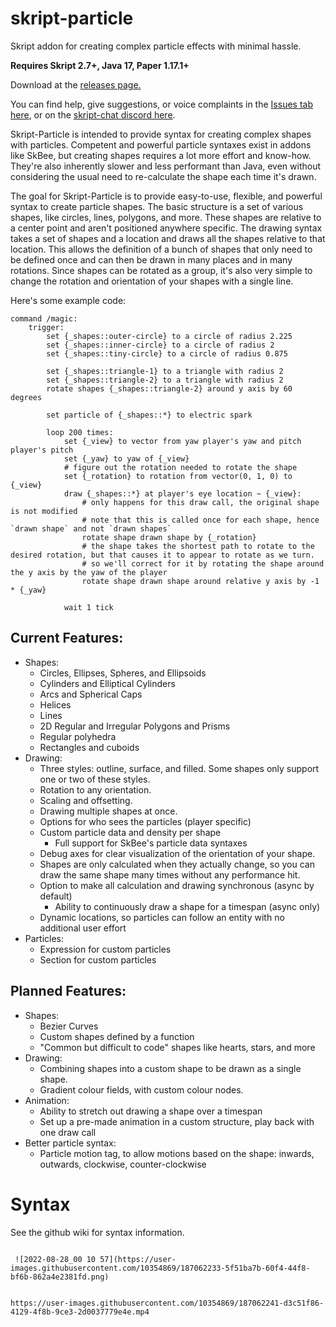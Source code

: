 # skript-particle
 Skript addon for creating complex particle effects with minimal hassle.
 
 **Requires Skript 2.7+, Java 17, Paper 1.17.1+**
 
 Download at the [releases page.](https://github.com/sovdeeth/skript-particle/releases) 

You can find help, give suggestions, or voice complaints in the [Issues tab here](https://github.com/sovdeeth/skript-particle/issues/new/choose), or on the [skript-chat discord here](https://discord.gg/v9dXfENDnk).
 
 Skript-Particle is intended to provide syntax for creating complex shapes with particles. Competent and powerful particle syntaxes exist in addons like SkBee, but creating shapes requires a lot more effort and know-how. 
 They're also inherently slower and less performant than Java, even without considering the usual need to re-calculate the shape each time it's drawn.
 
 The goal for Skript-Particle is to provide easy-to-use, flexible, and powerful syntax to create particle shapes. 
 The basic structure is a set of various shapes, like circles, lines, polygons, and more. These shapes are relative to a center point and aren't positioned anywhere specific. 
 The drawing syntax takes a set of shapes and a location and draws all the shapes relative to that location. 
 This allows the definition of a bunch of shapes that only need to be defined once and can then be drawn in many places and in many rotations. 
 Since shapes can be rotated as a group, it's also very simple to change the rotation and orientation of your shapes with a single line.

Here's some example code:
```
command /magic:
    trigger:
        set {_shapes::outer-circle} to a circle of radius 2.225
        set {_shapes::inner-circle} to a circle of radius 2
        set {_shapes::tiny-circle} to a circle of radius 0.875

        set {_shapes::triangle-1} to a triangle with radius 2
        set {_shapes::triangle-2} to a triangle with radius 2
        rotate shapes {_shapes::triangle-2} around y axis by 60 degrees

        set particle of {_shapes::*} to electric spark

        loop 200 times:
            set {_view} to vector from yaw player's yaw and pitch player's pitch
            set {_yaw} to yaw of {_view}
            # figure out the rotation needed to rotate the shape 
            set {_rotation} to rotation from vector(0, 1, 0) to {_view}
            draw {_shapes::*} at player's eye location ~ {_view}:
                # only happens for this draw call, the original shape is not modified
                # note that this is called once for each shape, hence `drawn shape` and not `drawn shapes`
                rotate shape drawn shape by {_rotation}
                # the shape takes the shortest path to rotate to the desired rotation, but that causes it to appear to rotate as we turn.
                # so we'll correct for it by rotating the shape around the y axis by the yaw of the player
                rotate shape drawn shape around relative y axis by -1 * {_yaw}

            wait 1 tick 
```
 
## Current Features:
- Shapes:
  - Circles, Ellipses, Spheres, and Ellipsoids
  - Cylinders and Elliptical Cylinders
  - Arcs and Spherical Caps
  - Helices
  - Lines
  - 2D Regular and Irregular Polygons and Prisms
  - Regular polyhedra
  - Rectangles and cuboids
- Drawing:
  - Three styles: outline, surface, and filled. Some shapes only support one or two of these styles.
  - Rotation to any orientation.
  - Scaling and offsetting.
  - Drawing multiple shapes at once.
  - Options for who sees the particles (player specific)
  - Custom particle data and density per shape
    - Full support for SkBee's particle data syntaxes
  - Debug axes for clear visualization of the orientation of your shape.
  - Shapes are only calculated when they actually change, so you can draw the same shape many times without any performance hit.
  - Option to make all calculation and drawing synchronous (async by default)
     - Ability to continuously draw a shape for a timespan (async only)
  - Dynamic locations, so particles can follow an entity with no additional user effort
- Particles:
  - Expression for custom particles
  - Section for custom particles

 ## Planned Features:
 - Shapes:
   - Bezier Curves
   - Custom shapes defined by a function
   - "Common but difficult to code" shapes like hearts, stars, and more
 - Drawing:
   - Combining shapes into a custom shape to be drawn as a single shape.
   - Gradient colour fields, with custom colour nodes.
 - Animation:
   - Ability to stretch out drawing a shape over a timespan
   - Set up a pre-made animation in a custom structure, play back with one draw call 
 - Better particle syntax:
   - Particle motion tag, to allow motions based on the shape: inwards, outwards, clockwise, counter-clockwise

 # Syntax
See the github wiki for syntax information.
```
 
 ![2022-08-28_00 10 57](https://user-images.githubusercontent.com/10354869/187062233-5f51ba7b-60f4-44f8-bf6b-862a4e2381fd.png)


https://user-images.githubusercontent.com/10354869/187062241-d3c51f86-4129-4f8b-9ce3-2d0037779e4e.mp4



